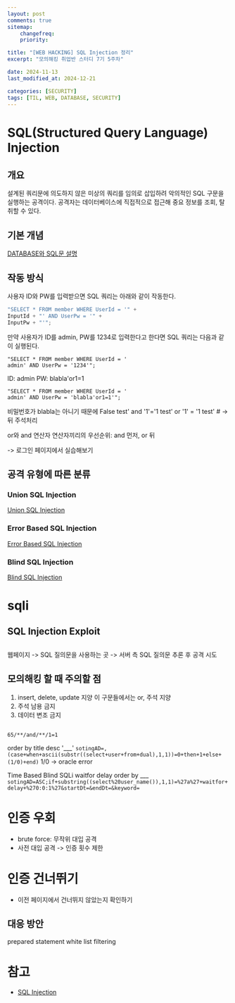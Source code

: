 ```yaml
---
layout: post
comments: true
sitemap:
    changefreq:
    priority:

title: "[WEB HACKING] SQL Injection 정리"
excerpt: "모의해킹 취업반 스터디 7기 5주차"

date: 2024-11-13
last_modified_at: 2024-12-21

categories: [SECURITY]
tags: [TIL, WEB, DATABASE, SECURITY]
---
```


# SQL(Structured Query Language) Injection
## 개요
설계된 쿼리문에 의도하지 않은 미상의 쿼리를 임의로 삽입하려 악의적인 SQL 구문을 실행하는 공격이다.
공격자는 데이터베이스에 직접적으로 접근해 중요 정보를 조회, 탈취할 수 있다.

## 기본 개념
[DATABASE와 SQL문 설명](./Database_and_SQL.md)

## 작동 방식
사용자 ID와 PW를 입력받으면 SQL 쿼리는 아래와 같이 작동한다.

``` js
"SELECT * FROM member WHERE UserId = '" +
InputId + "' AND UserPw = '" +
InputPw + "'";
```

만약 사용자가 ID를 admin, PW를 1234로 입력한다고 한다면
SQL 쿼리는 다음과 같이 실행된다.
``` 
"SELECT * FROM member WHERE UserId = '
admin' AND UserPw = '1234'";
```

ID: admin
PW: blabla'or1=1

``` 
"SELECT * FROM member WHERE UserId = '
admin' AND UserPw = 'blabla'or1=1'";
```
비밀번호가 blabla는 아니기 때문에 False
test' and '1'='1
test' or '1' = '1
test' # -> 뒤 주석처리

or와 and 연산자
연산자끼리의 우선순위: and 먼저, or 뒤

-> 로그인 페이지에서 실습해보기

## 공격 유형에 따른 분류
### Union SQL Injection
[Union SQL Injection](./Union_SQL_Injection.md)

### Error Based SQL Injection
[Error Based SQL Injection](./Error_Based_SQL_Injection.md)

### Blind SQL Injection
[Blind SQL Injection](./Blind_SQL_Injection.md)

# sqli
## SQL Injection Exploit

## 
웹페이지
-> SQL 질의문을 사용하는 곳
-> 서버 측 SQL 질의문 추론 후 공격 시도

## 모의해킹 할 때 주의할 점
1. insert, delete, update 지양
    이 구문들에서는 or, 주석 지양
2. 주석 남용 금지
3. 데이터 변조 금지

## 
`65/**/and/**/1=1`

order by title desc '___'
`sotingAD=, (case+when+ascii(substr((select+user+from+dual),1,1))=0+then+1+else+(1/0)+end)`
1/0 -> oracle error

Time Based Blind SQLi
waitfor delay
order by ___
`sotingAD=ASC;if+substring((select%20user_name()),1,1)=%27a%27+waitfor+delay+%270:0:1%27&startDt=&endDt=&keyword=`

# 인증 우회
* brute force: 무작위 대입 공격
* 사전 대입 공격
-> 인증 횟수 제한

# 인증 건너뛰기
* 이전 페이지에서 건너뛰지 않았는지 확인하기

## 대응 방안
prepared statement
white list filtering

# 참고
* [SQL Injection](https://developer.mozilla.org/ko/docs/Glossary/SQL_Injection)
